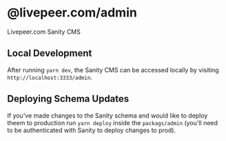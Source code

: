# @livepeer.com/admin
Livepeer.com Sanity CMS

## Local Development

After running `yarn dev`, the Sanity CMS can be accessed locally by visiting
`http://localhost:3333/admin`.

## Deploying Schema Updates

If you've made changes to the Sanity schema and would like to deploy theem to
production run `yarn deploy` inside the `packags/admin` (you'll need to be
authenticated with Sanity to deploy changes to prod).
